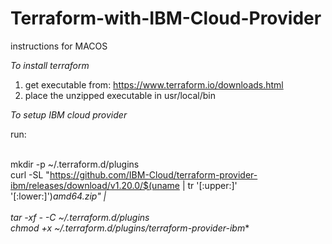 # Terraform-with-IBM-Cloud-Provider

instructions for MACOS

*To install terraform*
1) get executable from: https://www.terraform.io/downloads.html
2) place the unzipped executable in usr/local/bin

*To setup IBM cloud provider*

run:  

<br/>mkdir -p ~/.terraform.d/plugins
<br/>curl -SL "https://github.com/IBM-Cloud/terraform-provider-ibm/releases/download/v1.20.0/$(uname | tr '[:upper:]' '[:lower:]')_amd64.zip" | \
<br/>tar -xf - -C ~/.terraform.d/plugins
<br/>chmod +x ~/.terraform.d/plugins/terraform-provider-ibm_*


